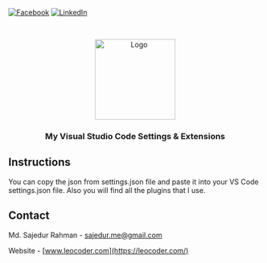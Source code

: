 [![Facebook][facebook-shield]][facebook-url]
[![LinkedIn][linkedin-shield]][linkedin-url]

<!-- PROJECT LOGO -->
<br />
<p align="center">
    <img style="width: 160px;" src="https://scontent.fdac142-1.fna.fbcdn.net/v/t39.30808-6/448884243_411375938571661_7542137506464591468_n.jpg?_nc_cat=109&ccb=1-7&_nc_sid=6ee11a&_nc_eui2=AeHLzknKMwRstQn8dmuuHoSRXDaMSkkvU8dcNoxKSS9Tx9qdZptL0tSa-Gx2SklqK-FA_UVW2Baso80hKc5jBWdz&_nc_ohc=bbQSGTX0wVgQ7kNvgFlhDv_&_nc_ht=scontent.fdac142-1.fna&oh=00_AYB2jdJ_THCQovDm5hYMMz6USIF5e_aAkIfvOMZ07ZM3nA&oe=6682FDEC" alt="Logo">
  </a>

  <h3 align="center">My Visual Studio Code Settings & Extensions</h3>

<!-- Insructions -->

## Instructions

You can copy the json from settings.json file and paste it into your VS Code settings.json file. Also you will find all the plugins that I use.

<!-- CONTACT -->

## Contact

Md. Sajedur Rahman - [sajedur.me@gmail.com](mailto:sajedur.me@gmail.com)

Website - [www.leocoder.com](https://leocoder.com/)

<!-- MARKDOWN LINKS & IMAGES -->

[facebook-shield]: https://img.shields.io/badge/-Facebook-black.svg?style=flat-square&logo=facebook&color=555&logoColor=white
[facebook-url]: https://www.facebook.com/profile.php?id=100090977744360
[linkedin-shield]: https://img.shields.io/badge/-LinkedIn-black.svg?style=flat-square&logo=linkedin&colorB=555
[linkedin-url]: https://www.linkedin.com/in/sajedur-me/
